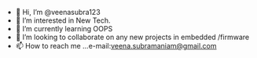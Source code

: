- 👋 Hi, I’m @veenasubra123
- 👀 I’m interested in New Tech.
- 🌱 I’m currently learning OOPS
- 💞️ I’m looking to collaborate on any new projects in embedded /firmware
- 📫 How to reach me ...e-mail:veena.subramaniam@gmail.com

<!---
veenasubra123/veenasubra123 is a ✨ special ✨ repository because its `README.md` (this file) appears on your GitHub profile.
You can click the Preview link to take a look at your changes.
--->
